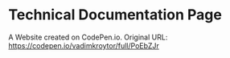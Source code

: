 # Technical Documentation Page

A Website created on CodePen.io. Original URL: 
https://codepen.io/vadimkroytor/full/PoEbZJr


